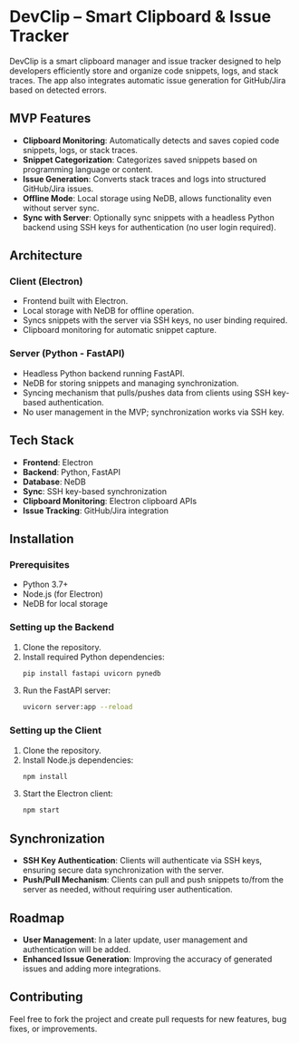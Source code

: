 # DevClip – Smart Clipboard & Issue Tracker

DevClip is a smart clipboard manager and issue tracker designed to help developers efficiently store and organize code snippets, logs, and stack traces. The app also integrates automatic issue generation for GitHub/Jira based on detected errors.

## MVP Features

- **Clipboard Monitoring**: Automatically detects and saves copied code snippets, logs, or stack traces.
- **Snippet Categorization**: Categorizes saved snippets based on programming language or content.
- **Issue Generation**: Converts stack traces and logs into structured GitHub/Jira issues.
- **Offline Mode**: Local storage using NeDB, allows functionality even without server sync.
- **Sync with Server**: Optionally sync snippets with a headless Python backend using SSH keys for authentication (no user login required).

## Architecture

### **Client (Electron)**  
- Frontend built with Electron.  
- Local storage with NeDB for offline operation.  
- Syncs snippets with the server via SSH keys, no user binding required.  
- Clipboard monitoring for automatic snippet capture.  

### **Server (Python - FastAPI)**  
- Headless Python backend running FastAPI.  
- NeDB for storing snippets and managing synchronization.  
- Syncing mechanism that pulls/pushes data from clients using SSH key-based authentication.  
- No user management in the MVP; synchronization works via SSH key.

## Tech Stack

- **Frontend**: Electron  
- **Backend**: Python, FastAPI  
- **Database**: NeDB  
- **Sync**: SSH key-based synchronization  
- **Clipboard Monitoring**: Electron clipboard APIs  
- **Issue Tracking**: GitHub/Jira integration

## Installation

### Prerequisites

- Python 3.7+  
- Node.js (for Electron)  
- NeDB for local storage  

### Setting up the Backend

1. Clone the repository.
2. Install required Python dependencies:
   ```bash
   pip install fastapi uvicorn pynedb
   ```
3. Run the FastAPI server:
   ```bash
   uvicorn server:app --reload
   ```

### Setting up the Client

1. Clone the repository.
2. Install Node.js dependencies:
   ```bash
   npm install
   ```
3. Start the Electron client:
   ```bash
   npm start
   ```

## Synchronization

- **SSH Key Authentication**: Clients will authenticate via SSH keys, ensuring secure data synchronization with the server.
- **Push/Pull Mechanism**: Clients can pull and push snippets to/from the server as needed, without requiring user authentication.

## Roadmap

- **User Management**: In a later update, user management and authentication will be added.
- **Enhanced Issue Generation**: Improving the accuracy of generated issues and adding more integrations.

## Contributing

Feel free to fork the project and create pull requests for new features, bug fixes, or improvements.
